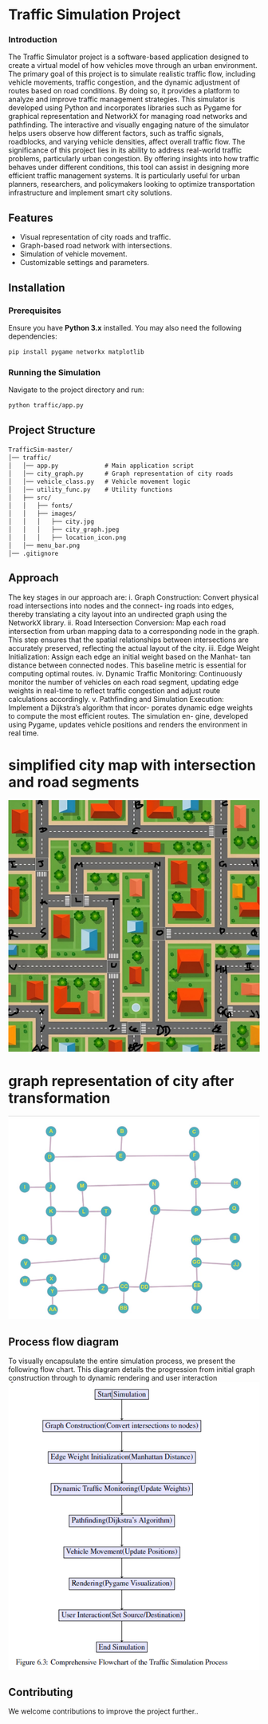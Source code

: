# Traffic Simulation Project

### Introduction

The Traffic Simulator project is a software-based application designed to create a virtual model of how vehicles move through an urban environment. The primary goal of this project is to simulate realistic traffic flow, including vehicle movements, traffic congestion, and the dynamic adjustment of routes based on road conditions. By doing so, it provides a platform to analyze and improve traffic management strategies.
This simulator is developed using Python and incorporates libraries such as Pygame for graphical representation and NetworkX for managing road networks and pathfinding. The interactive and visually engaging nature of the simulator helps users observe how different factors, such as traffic signals, roadblocks, and varying vehicle densities, affect overall traffic flow.
The significance of this project lies in its ability to address real-world traffic problems, particularly urban congestion. By offering insights into how traffic behaves under different conditions, this tool can assist in designing more efficient traffic management systems. It is particularly useful for urban planners, researchers, and policymakers looking to optimize transportation infrastructure and implement smart city solutions.

## Features

- Visual representation of city roads and traffic.
- Graph-based road network with intersections.
- Simulation of vehicle movement.
- Customizable settings and parameters.

## Installation

### Prerequisites

Ensure you have **Python 3.x** installed. You may also need the following dependencies:

```bash
pip install pygame networkx matplotlib
```

### Running the Simulation

Navigate to the project directory and run:

```bash
python traffic/app.py
```

## Project Structure

```
TrafficSim-master/
│── traffic/
│   │── app.py             # Main application script
│   │── city_graph.py      # Graph representation of city roads
│   │── vehicle_class.py   # Vehicle movement logic
│   │── utility_func.py    # Utility functions
│   ├── src/
│   │   ├── fonts/
│   │   ├── images/
│   │   │   ├── city.jpg
│   │   │   ├── city_graph.jpeg
│   │   │   ├── location_icon.png
│   │── menu_bar.png
│── .gitignore
```

## Approach

The key stages in our approach are:
i. Graph Construction: Convert physical road intersections into nodes and the connect-
ing roads into edges, thereby translating a city layout into an undirected graph using the
NetworkX library.
ii. Road Intersection Conversion: Map each road intersection from urban mapping data
to a corresponding node in the graph. This step ensures that the spatial relationships
between intersections are accurately preserved, reflecting the actual layout of the city.
iii. Edge Weight Initialization: Assign each edge an initial weight based on the Manhat-
tan distance between connected nodes. This baseline metric is essential for computing
optimal routes.
iv. Dynamic Traffic Monitoring: Continuously monitor the number of vehicles on each
road segment, updating edge weights in real-time to reflect traffic congestion and adjust
route calculations accordingly.
v. Pathfinding and Simulation Execution: Implement a Dijkstra’s algorithm that incor-
porates dynamic edge weights to compute the most efficient routes. The simulation en-
gine, developed using Pygame, updates vehicle positions and renders the environment
in real time.

# simplified city map with intersection and road segments

![](traffic/src/img/1.jpg)

# graph representation of city after transformation

![](traffic/src/img/2.jpg)

## Process flow diagram

To visually encapsulate the entire simulation process, we present the following flow chart.
This diagram details the progression from initial graph construction through to dynamic
rendering and user interaction
![](traffic/src/img/4.png)

## Contributing

We welcome contributions to improve the project further..
